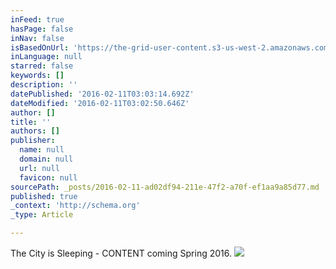 ```yaml
---
inFeed: true
hasPage: false
inNav: false
isBasedOnUrl: 'https://the-grid-user-content.s3-us-west-2.amazonaws.com/bb97eda4-289c-4428-8b9b-a1558b38a964.png'
inLanguage: null
starred: false
keywords: []
description: ''
datePublished: '2016-02-11T03:03:14.692Z'
dateModified: '2016-02-11T03:02:50.646Z'
author: []
title: ''
authors: []
publisher:
  name: null
  domain: null
  url: null
  favicon: null
sourcePath: _posts/2016-02-11-ad02df94-211e-47f2-a70f-ef1aa9a85d77.md
published: true
_context: 'http://schema.org'
_type: Article

---
```

The City is Sleeping - CONTENT coming Spring 2016\.
![](https://the-grid-user-content.s3-us-west-2.amazonaws.com/bb97eda4-289c-4428-8b9b-a1558b38a964.png)